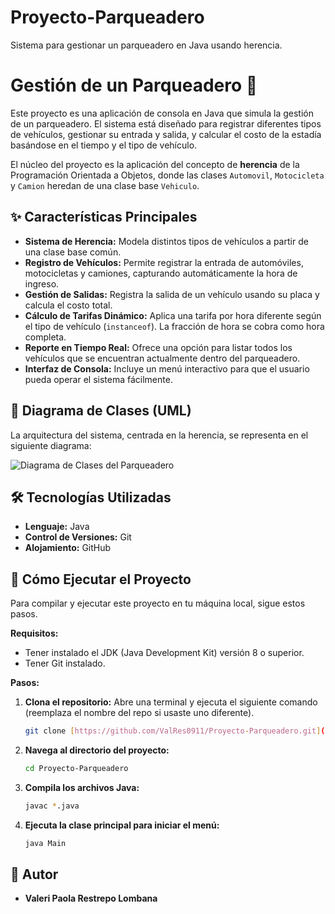 # Proyecto-Parqueadero
Sistema para gestionar un parqueadero en Java usando herencia.
# Gestión de un Parqueadero 🚗

Este proyecto es una aplicación de consola en Java que simula la gestión de un parqueadero. El sistema está diseñado para registrar diferentes tipos de vehículos, gestionar su entrada y salida, y calcular el costo de la estadía basándose en el tiempo y el tipo de vehículo.

El núcleo del proyecto es la aplicación del concepto de **herencia** de la Programación Orientada a Objetos, donde las clases `Automovil`, `Motocicleta` y `Camion` heredan de una clase base `Vehiculo`.

## ✨ Características Principales

- **Sistema de Herencia:** Modela distintos tipos de vehículos a partir de una clase base común.
- **Registro de Vehículos:** Permite registrar la entrada de automóviles, motocicletas y camiones, capturando automáticamente la hora de ingreso.
- **Gestión de Salidas:** Registra la salida de un vehículo usando su placa y calcula el costo total.
- **Cálculo de Tarifas Dinámico:** Aplica una tarifa por hora diferente según el tipo de vehículo (`instanceof`). La fracción de hora se cobra como hora completa.
- **Reporte en Tiempo Real:** Ofrece una opción para listar todos los vehículos que se encuentran actualmente dentro del parqueadero.
- **Interfaz de Consola:** Incluye un menú interactivo para que el usuario pueda operar el sistema fácilmente.

## 📐 Diagrama de Clases (UML)

La arquitectura del sistema, centrada en la herencia, se representa en el siguiente diagrama:

![Diagrama de Clases del Parqueadero](diagrama_parqueadero.png)

## 🛠️ Tecnologías Utilizadas

- **Lenguaje:** Java
- **Control de Versiones:** Git
- **Alojamiento:** GitHub

## 🚀 Cómo Ejecutar el Proyecto

Para compilar y ejecutar este proyecto en tu máquina local, sigue estos pasos.

**Requisitos:**
- Tener instalado el JDK (Java Development Kit) versión 8 o superior.
- Tener Git instalado.

**Pasos:**

1.  **Clona el repositorio:** Abre una terminal y ejecuta el siguiente comando (reemplaza el nombre del repo si usaste uno diferente).
    ```bash
    git clone [https://github.com/ValRes0911/Proyecto-Parqueadero.git](https://github.com/ValRes0911/Proyecto-Parqueadero.git)
    ```

2.  **Navega al directorio del proyecto:**
    ```bash
    cd Proyecto-Parqueadero
    ```

3.  **Compila los archivos Java:**
    ```bash
    javac *.java
    ```

4.  **Ejecuta la clase principal para iniciar el menú:**
    ```bash
    java Main
    ```

## 👤 Autor

* **Valeri Paola Restrepo Lombana**
